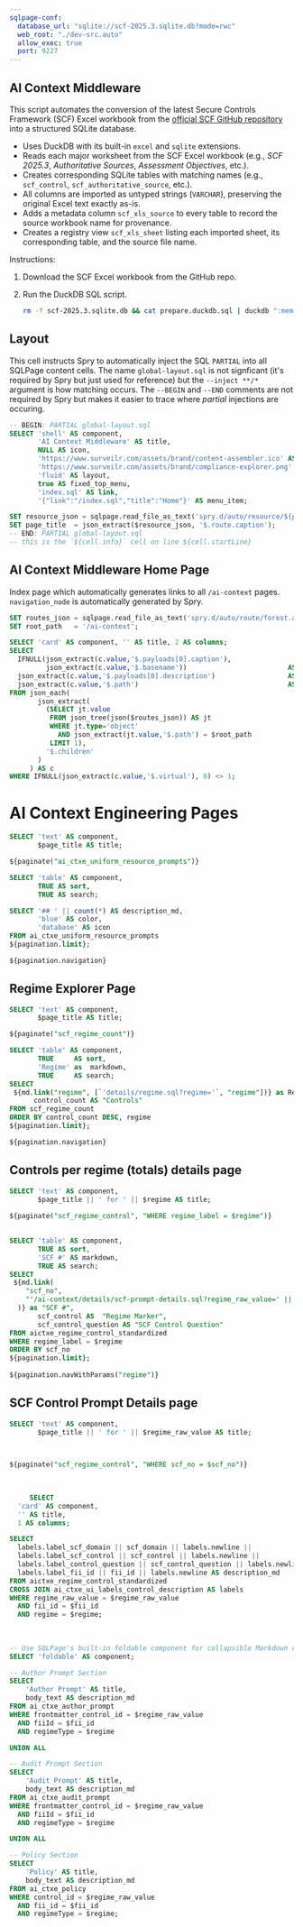 ```yaml
---
sqlpage-conf:
  database_url: "sqlite://scf-2025.3.sqlite.db?mode=rwc"
  web_root: "./dev-src.auto"
  allow_exec: true
  port: 9227
---
```

## AI Context Middleware

This script automates the conversion of the latest Secure Controls Framework
(SCF) Excel workbook from the
[official SCF GitHub repository](https://github.com/securecontrolsframework/securecontrolsframework)
into a structured SQLite database.

- Uses DuckDB with its built-in `excel` and `sqlite` extensions.
- Reads each major worksheet from the SCF Excel workbook (e.g., _SCF 2025.3_,
  _Authoritative Sources_, _Assessment Objectives_, etc.).
- Creates corresponding SQLite tables with matching names (e.g., `scf_control`,
  `scf_authoritative_source`, etc.).
- All columns are imported as untyped strings (`VARCHAR`), preserving the
  original Excel text exactly as-is.
- Adds a metadata column `scf_xls_source` to every table to record the source
  workbook name for provenance.
- Creates a registry view `scf_xls_sheet` listing each imported sheet, its
  corresponding table, and the source file name.

Instructions:

1. Download the SCF Excel workbook from the GitHub repo.
2. Run the DuckDB SQL script.

   ```bash
   rm -f scf-2025.3.sqlite.db && cat prepare.duckdb.sql | duckdb ":memory:"
   ```

## Layout

This cell instructs Spry to automatically inject the SQL `PARTIAL` into all
SQLPage content cells. The name `global-layout.sql` is not signficant (it's
required by Spry but just used for reference) but the `--inject **/*` argument
is how matching occurs. The `--BEGIN` and `--END` comments are not required by
Spry but makes it easier to trace where _partial_ injections are occuring.

```sql PARTIAL global-layout.sql --inject **/*
-- BEGIN: PARTIAL global-layout.sql
SELECT 'shell' AS component,
       'AI Context Middleware' AS title,
       NULL AS icon,
       'https://www.surveilr.com/assets/brand/content-assembler.ico' AS favicon,
       'https://www.surveilr.com/assets/brand/compliance-explorer.png' AS image,
       'fluid' AS layout,
       true AS fixed_top_menu,
       'index.sql' AS link,
       '{"link":"/index.sql","title":"Home"}' AS menu_item;

SET resource_json = sqlpage.read_file_as_text('spry.d/auto/resource/${path}.auto.json');
SET page_title  = json_extract($resource_json, '$.route.caption');
-- END: PARTIAL global-layout.sql
-- this is the `${cell.info}` cell on line ${cell.startLine}
```

## AI Context Middleware Home Page

Index page which automatically generates links to all `/ai-context` pages.
`navigation_node` is automatically generated by Spry.

```sql index.sql { route: { caption: "Home" } }
SET routes_json = sqlpage.read_file_as_text('spry.d/auto/route/forest.auto.json');
SET root_path   = '/ai-context';

SELECT 'card' AS component, '' AS title, 2 AS columns;
SELECT
  IFNULL(json_extract(c.value,'$.payloads[0].caption'),
         json_extract(c.value,'$.basename'))                         AS title,
  json_extract(c.value,'$.payloads[0].description')                  AS description_md,
  json_extract(c.value,'$.path')                                     AS link
FROM json_each(
       json_extract(
         (SELECT jt.value
          FROM json_tree(json($routes_json)) AS jt
          WHERE jt.type='object'
            AND json_extract(jt.value,'$.path') = $root_path
          LIMIT 1),
         '$.children'
       )
     ) AS c
WHERE IFNULL(json_extract(c.value,'$.virtual'), 0) <> 1;
```

# AI Context Engineering Pages



```sql ai-context/opsfolio.sql { route: { caption: "OpsFolio Prompts" } }
SELECT 'text' AS component,
       $page_title AS title;

${paginate("ai_ctxe_uniform_resource_prompts")}

SELECT 'table' AS component,
       TRUE AS sort,
       TRUE AS search;

SELECT '## ' || count(*) AS description_md,
       'blue' AS color,
       'database' AS icon
FROM ai_ctxe_uniform_resource_prompts
${pagination.limit};

${pagination.navigation}
```

## Regime Explorer Page

```sql ai-context/scf-explorer.sql { route: { caption: "SCF Control Regimes",description: "This page include the SCF Control Regimes" } }
SELECT 'text' AS component,
       $page_title AS title;

${paginate("scf_regime_count")}

SELECT 'table' AS component,
       TRUE     AS sort,
       'Regime' as  markdown,
       TRUE     AS search;              
SELECT
 ${md.link("regime", [`'details/regime.sql?regime='`, "regime"])} as Regime,
      control_count AS "Controls"
FROM scf_regime_count
ORDER BY control_count DESC, regime
${pagination.limit};

${pagination.navigation}
```

## Controls per regime (totals) details page
 
```sql ai-context/details/regime.sql { route: { caption: "Controls per regime (totals) details"} }
SELECT 'text' AS component,
       $page_title || ' for ' || $regime AS title;
 
${paginate("scf_regime_control", "WHERE regime_label = $regime")}

 
SELECT 'table' AS component,
       TRUE AS sort,
       'SCF #' AS markdown,
       TRUE AS search; 
SELECT 
 ${md.link(
    "scf_no", 
    "'/ai-context/details/scf-prompt-details.sql?regime_raw_value=' || regime_raw_value || '&regime=' || regime || '&fii_id=' || fii_id"
  )} as "SCF #",
       scf_control AS  "Regime Marker",
       scf_control_question AS "SCF Control Question"
FROM aictxe_regime_control_standardized
WHERE regime_label = $regime
ORDER BY scf_no
${pagination.limit};
 
${pagination.navWithParams("regime")}
```
 
## SCF Control Prompt Details page
 
```sql ai-context/details/scf-prompt-details.sql { route: { caption: "SCF Prompt and policy Details"} }
SELECT 'text' AS component,
       $page_title || ' for ' || $regime_raw_value AS title;


 
${paginate("scf_regime_control", "WHERE scf_no = $scf_no")}

   
     
     SELECT
  'card' AS component,
  '' AS title,
  1 AS columns;

SELECT
  labels.label_scf_domain || scf_domain || labels.newline ||
  labels.label_scf_control || scf_control || labels.newline ||
  labels.label_control_question || scf_control_question || labels.newline ||
  labels.label_fii_id || fii_id || labels.newline AS description_md
FROM aictxe_regime_control_standardized
CROSS JOIN ai_ctxe_ui_labels_control_description AS labels
WHERE regime_raw_value = $regime_raw_value
  AND fii_id = $fii_id
  AND regime = $regime;
     
      
 
-- Use SQLPage's built-in foldable component for collapsible Markdown content
SELECT 'foldable' AS component;

-- Author Prompt Section
SELECT 
    'Author Prompt' AS title,
    body_text AS description_md
FROM ai_ctxe_author_prompt 
WHERE frontmatter_control_id = $regime_raw_value 
  AND fiiId = $fii_id 
  AND regimeType = $regime 

UNION ALL

-- Audit Prompt Section  
SELECT 
    'Audit Prompt' AS title,
    body_text AS description_md
FROM ai_ctxe_audit_prompt 
WHERE frontmatter_control_id = $regime_raw_value 
  AND fiiId = $fii_id 
  AND regimeType = $regime 

UNION ALL

-- Policy Section
SELECT 
    'Policy' AS title,
    body_text AS description_md
FROM ai_ctxe_policy 
WHERE control_id = $regime_raw_value 
  AND fii_id = $fii_id 
  AND regimeType = $regime;




```
